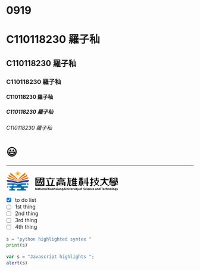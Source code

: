 # 0919
# C110118230 羅子秈
## C110118230 羅子秈
### C110118230 羅子秈
#### C110118230 羅子秈
##### C110118230 羅子秈
###### C110118230 羅子秈

# 😃

---

![NKUST](logo.png "NKUST")

- [x] to do list
- [ ] 1st thing
- [ ] 2nd thing
- [ ] 3rd thing
- [ ] 4th thing

```python
s = "python highlighted syntex "
print(s)
```

```js
var s = "Javascript highlights ";
alert(s)
```



